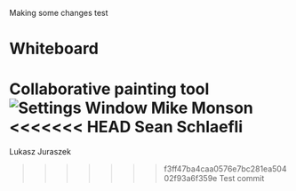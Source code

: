 
Making some changes
test
# Whiteboard
Collaborative painting tool
![Settings Window](https://raw.github.com/elluck91/Whiteboard/master/src/CS151/image.png)
Mike Monson
<<<<<<< HEAD
Sean Schlaefli
=======
Lukasz Juraszek
>>>>>>> f3ff47ba4caa0576e7bc281ea50402f93a6f359e
Test commit

